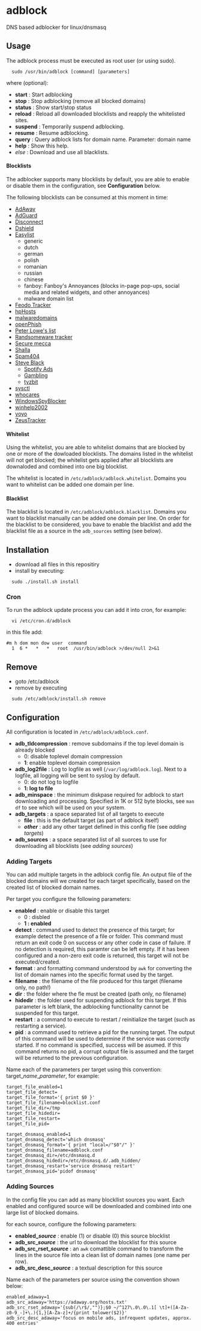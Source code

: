 # adblock
DNS based adblocker for linux/dnsmasq


## Usage
The adblock process must be executed as root user (or using sudo).

`  sudo /usr/bin/adblock [command] [parameters]`

where <command> (optional):
* **start** : Start adblocking
* **stop** : Stop adblocking (remove all blocked domains)
* **status** : Show start/stop status
* **reload** : Reload all downloaded blocklists and reapply the whitelisted sites.
* **suspend** : Temporarily suspend adblocking.
* **resume** : Resume adblocking.
* **query** : Query adblock lists for domain name. Parameter: domain name
* **help** : Show this help.
* _else_ : Download and use all blacklists.

#### Blocklists
The adblocker supports many blocklists by default, you are able to enable or disable them in the configuration, see **Configuration** below.

The following blocklists can be consumed at this moment in time:
* [AdAway](https://adaway.org/)
* [AdGuard](https://github.com/AdguardTeam/AdguardDNS)
* [Disconnect](https://s3.amazonaws.com/lists.disconnect.me/simple_malvertising.txt)
* [Dshield](https://secure.dshield.org/suspicious_domains.html)
* [Easylist](https://easylist.to/)
  * generic
  * dutch
  * german
  * polish
  * romanian
  * russian
  * chinese
  * fanboy: Fanboy's Annoyances (blocks in-page pop-ups, social media and related widgets, and other annoyances)
  * malware domain list
* [Feodo Tracker](https://feodotracker.abuse.ch/)
* [hpHosts](https://hosts-file.net/)
* [malwaredomains](https://mirror.cedia.org.ec/malwaredomains)
* [openPhish](https://openphish.com)
* [Peter Lowe's list](http://pgl.yoyo.org/adservers/)
* [Randsomeware tracker](https://ransomwaretracker.abuse.ch/)
* [Secure mecca](http://securemecca.com/)
* [Shalla](http://www.shallalist.de)
* [Spam404](https://github.com/Dawsey21/Lists)
* [Steve Black](https://github.com/StevenBlack/hosts)
  * [Spotify Ads](https://github.com/StevenBlack/hosts/tree/master/data/SpotifyAds)
  * [Gambling](https://github.com/StevenBlack/hosts/tree/master/extensions/gambling)
  * [tyzbit](https://github.com/StevenBlack/hosts/tree/master/data/tyzbit)
* [sysctl](http://sysctl.org/cameleon/)
* [whocares](http://someonewhocares.org/hosts)
* [WindowsSpyBlocker](https://github.com/crazy-max/WindowsSpyBlocker/tree/master/data/hosts/win10)
* [winhelp2002](http://winhelp2002.mvps.org/)
* [yoyo](https://pgl.yoyo.org/adservers/)
* [ZeusTracker](https://zeustracker.abuse.ch)


#### Whitelist
Using the whitelist, you are able to whitelist domains that are blocked by one or more of the dowloaded blocklists. The domains listed in the whitelist will not get blocked; the whitelist gets applied after all blocklists are downaloded and combined into one big blocklist.

The whitelist is located in `/etc/adblock/adblock.whitelist`. Domains you want to whitelist can be added one domain per line.

#### Blacklist
The blacklist is located in `/etc/adblock/adblock.blacklist`. Domains you want to blacklist manually can be added one domain per line.
On order for the blacklist to be considered, you bave to enable the blacklist and add the blacklist file as a source in the `adb_sources`  setting (see below).

## Installation
* download all files in this repositiry
* install by executing:

`  sudo ./install.sh install`

### Cron
To run the adblock update process you can add it into cron, for example:

`  vi /etc/cron.d/adblock`

in this file add:

```
#m h dom mon dow user  command
  1  6 *   *   *   root  /usr/bin/adblock >/dev/null 2>&1
 ```

## Remove
* goto /etc/adblock
* remove by executing

`  sudo /etc/adblock/install.sh remove`

## Configuration
All configuration is located in `/etc/adblock/adblock.conf`.

* **adb_tldcompression** : remove subdomains if the top level domain is already blocked
  * 0: disable toplevel domain compression
  * **1**: enable toplevel domain compression
* **adb_log2file** : Log to logfile as well (`/var/log/adblock.log`). Next to a logfile, all logging will be sent to syslog by default.
  * 0: do not log to logfile
  * **1: log to file**
* **adb_minspace** : the minimum diskpase required for adblock to start downloading and processing. Specified in 1K or 512 byte blocks, see `man df` to see which will be used on your system.
* **adb_targets** : a space separated list of all targets to execute
  * **file** : this is the default target (as part of adblock itself)
  * **_other_** : add any other target defined in this config file (see _adding targets_)
* **adb_sources** : a space separated list of all suorces to use for downloading all blocklists (see _adding sources_)

### Adding Targets
You can add multiple targets in the adblock config file. An output file of the blocked domains will we created for each target specifically, based on the created list of blocked domain names.

Per target you configure the following parameters:
* **enabled** : enable or disable this target
  * 0 : disbled
  * **1 : enabled**
* **detect** : command used to detect the presence of this target; for example detect the presence of a file or folder. This command must return an exit code 0 on success or any other code in case of failure. If no detection is required, this paramter can be left empty. If it has been configured and a non-zero exit code is returned, this target will not be executed/created.
* **format** : and formatting command understood by `awk` for converting the list of domain names into the specific format used by the target.
* **filename** : the filename of the file produced for this target (filename only, no path!)
* **dir** : the folder where the fle must be created (path only, no filename)
* **hidedir** : the folder used for suspending adblock for this target. If this parameter is left blank, the adblocking functionality cannot be suspended for this target.
* **restart** : a command to execute to restart / reinitialize the target (such as restarting a service).
* **pid** : a command used to retrieve a pid for the running target. The output of this command will be used to determine if the service was correctly started. If no command is specified, success will be asumed. If this command returns no pid, a corrupt output file is assumed and the target will be returned to the previous configuration.

Name each of the parameters per target using this convention: target\__name_\__parameter_, for example:
```
target_file_enabled=1
target_file_detect=
target_file_format='{ print $0 }'
target_file_filename=blocklist.conf
target_file_dir=/tmp
target_file_hidedir=
target_file_restart=
target_file_pid=

target_dnsmasq_enabled=1
target_dnsmasq_detect='which dnsmasq'
target_dnsmasq_format='{ print "local=/"$0"/" }'
target_dnsmasq_filename=adblock.conf
target_dnsmasq_dir=/etc/dnsmasq.d
target_dnsmasq_hidedir=/etc/dnsmasq.d/.adb_hidden/
target_dnsmasq_restart='service dnsmasq restart'
target_dnsmasq_pid='pidof dnsmasq'
```

### Adding Sources
In the config file you can add as many blockllist sources you want.
Each enabled and configured source will be downloaded and combined into one large list of blocked domains.

for each source, configure the following parameters:
* **enabled\__source_** : enable (1) or disable (0) this source blocklist
* **adb\_src\__source_** : the url to download the blocklist for this source
* **adb\_src\_rset\__source_** : an `awk`  comattible command to transform the lines in the source file into a clean list of domain names (one name per row).
* **adb\_src\_desc\__source_** : a textual description for this source


Name each of the parameters per source using the convention shown below:
```
enabled_adaway=1
adb_src_adaway='https://adaway.org/hosts.txt'
adb_src_rset_adaway='{sub(/\r$/,"")};$0 ~/^127\.0\.0\.1[ \t]+([A-Za-z0-9_-]+\.){1,}[A-Za-z]+/{print tolower($2)}'
adb_src_desc_adaway='focus on mobile ads, infrequent updates, approx. 400 entries'

```
